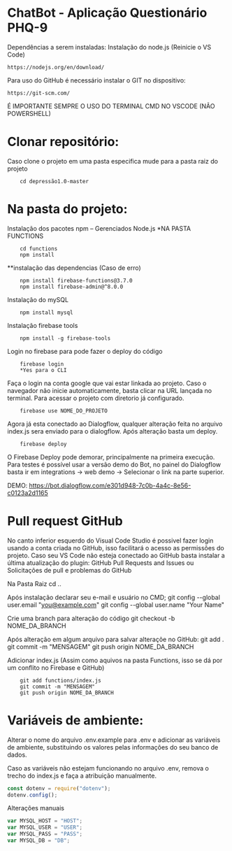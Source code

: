 # ChatBot - Aplicação Questionário PHQ-9
Dependências a serem instaladas:
Instalação do node.js (Reinicie o VS Code)

    https://nodejs.org/en/download/

Para uso do GitHub é necessário instalar o GIT no dispositivo:

    https://git-scm.com/

É IMPORTANTE SEMPRE O USO DO TERMINAL CMD NO VSCODE (NÃO POWERSHELL)

# Clonar repositório:
Caso clone o projeto em uma pasta especifica mude para a pasta raiz do projeto

        cd depressão1.0-master

# Na pasta do projeto:
Instalação dos pacotes npm – Gerenciados Node.js *NA PASTA FUNCTIONS
        
        cd functions
        npm install

**instalação das dependencias (Caso de erro)

        npm install firebase-functions@3.7.0
        npm install firebase-admin@^8.0.0

Instalação do mySQL

        npm install mysql
        
Instalação firebase tools

        npm install -g firebase-tools

Login no firebase para pode fazer o deploy do código

        firebase login
        *Yes para o CLI
    
Faça o login na conta google que vai estar linkada ao projeto. Caso o navegador não inicie automaticamente, basta clicar na URL lançada no terminal.
Para acessar o projeto com diretorio já configurado.

    	firebase use NOME_DO_PROJETO
 
Agora já esta conectado ao Dialogflow, qualquer alteração feita no arquivo index.js sera enviado para o dialogflow. Após alteração basta um deploy.

    	firebase deploy

O Firebase Deploy pode demorar, principalmente na primeira execução.
Para testes é possível usar a versão demo do Bot, no painel do Dialogflow basta ir em integrations -> web demo -> Selecionar o link na parte superior.

DEMO: https://bot.dialogflow.com/e301d948-7c0b-4a4c-8e56-c0123a2d1165

# Pull request GitHub
No canto inferior esquerdo do Visual Code Studio é possivel fazer login usando a conta criada no GitHub, isso facilitará o acesso as permissões do projeto. 
Caso seu VS Code não esteja conectado ao GitHub basta instalar a última atualização do plugin:
GitHub Pull Requests and Issues ou Solicitações de pull e problemas do GitHub

Na Pasta Raiz
        cd ..

Após instalação declarar seu e-mail e usuário no CMD;
        git config --global user.email "you@example.com"
        git config --global user.name "Your Name"

Crie uma branch para alteração do código
        git checkout -b NOME_DA_BRANCH

Após alteração em algum arquivo para salvar alteraçõe no GitHub:
        git add .
        git commit -m "MENSAGEM"
        git push origin NOME_DA_BRANCH

Adicionar index.js (Assim como aquivos na pasta Functions, isso se dá por um conflito no Firebase e GitHub)

        git add functions/index.js
        git commit -m "MENSAGEM"
        git push origin NOME_DA_BRANCH

# Variáveis de ambiente:

Alterar o nome do arquivo .env.example para .env e adicionar as variáveis de ambiente, substituindo os valores pelas informações do seu banco de dados.

Caso as variáveis não estejam funcionando no arquivo .env, remova o trecho do index.js e faça a atribuição manualmente.
````JavaScript
const dotenv = require("dotenv");
dotenv.config();
````

Alterações manuais
````JavaScript
var MYSQL_HOST = "HOST";
var MYSQL_USER = "USER";
var MYSQL_PASS = "PASS";
var MYSQL_DB = "DB";
````